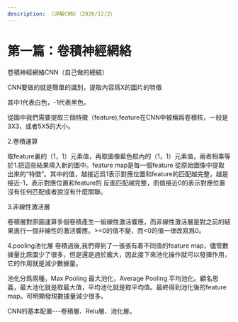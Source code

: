 ```yaml
---
description: （详解CNN）（2020/12/2）
---
```


# 第一篇：卷積神經網絡

卷積神經網絡CNN（自己做的總結）

CNN要做的就是簡單的識別，提取內容爲X的圖片的特徵

其中1代表白色，-1代表黑色。

從圖中我們需要提取三個特徵（feature\),feature在CNN中被稱爲卷積核，一般是3X3，或者5X5的大小。

2.卷積運算

取feature裏的（1，1）元素值，再取圖像藍色框內的（1，1）元素值，兩者相乘等於1.把這些結果填入新的圖中。feature map是每一個feature 從原始圖像中提取出來的“特徵”。其中的值，越接近爲1表示對應位置和feature的匹配越完整，越是接近-1，表示對應位置和feature的 反面匹配越完整，而值接近0的表示對應位置沒有任何匹配或者說沒有什麼關聯。

3.非線性激活層

卷積層對原圖運算多個卷積產生一組線性激活響應，而非線性激活層是對之前的結果進行一個非線性的激活響應。&gt;=0的值不變，而&lt;0的值一律改寫爲0。

4.pooling池化層 卷積過後,我們得到了一張張有着不同值的feature map，儘管數據量比原圖少了很多，但是還是過於龐大，因此接下來池化操作就可以發揮作用，它的作用就是減少數據量。

池化分爲兩種，Max Pooling 最大池化，Average Pooling 平均池化。顧名思義，最大池化就是取最大值，平均池化就是取平均值。最終得到池化後的feature map。可明顯發現數據量減少很多。

CNN的基本配置---卷積層、Relu層、池化層。

